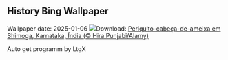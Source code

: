 ## History Bing Wallpaper
Wallpaper date: 2025-01-06
![](https://www.bing.com/th?id=OHR.PlumParakeet_PT-BR4715109832_UHD.jpg&w=1000)Download: [Periquito-cabeça-de-ameixa em Shimoga, Karnataka, Índia (© Hira Punjabi/Alamy)](https://www.bing.com/th?id=OHR.PlumParakeet_PT-BR4715109832_UHD.jpg)

Auto get programm by LtgX
